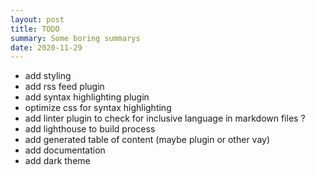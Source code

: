 ```yaml
---
layout: post
title: TODO
summary: Some boring summarys
date: 2020-11-29
---
```

- add styling
- add rss feed plugin
- add syntax highlighting plugin
- optimize css for syntax highlighting
- add linter plugin to check for inclusive language in markdown files ?
- add lighthouse to build process
- add generated table of content (maybe plugin or other vay)
- add documentation
- add dark theme

